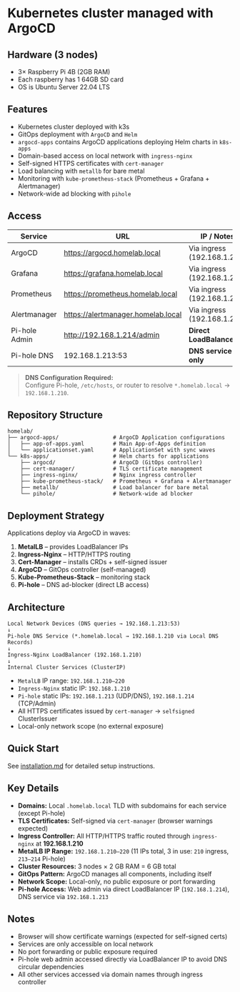 # Kubernetes cluster managed with ArgoCD

## Hardware (3 nodes)
- 3× Raspberry Pi 4B (2GB RAM)
- Each raspberry has 1 64GB SD card
- OS is Ubuntu Server 22.04 LTS

## Features
- Kubernetes cluster deployed with k3s
- GitOps deployment with `ArgoCD` and `Helm`
- `argocd-apps` contains ArgoCD applications deploying Helm charts in `k8s-apps`
- Domain-based access on local network with `ingress-nginx`
- Self-signed HTTPS certificates with `cert-manager`
- Load balancing with `metallb` for bare metal
- Monitoring with `kube-prometheus-stack` (Prometheus + Grafana + Alertmanager)
- Network-wide ad blocking with `pihole`

## Access

| Service | URL | IP / Notes |
|----------|-----|------------|
| ArgoCD | https://argocd.homelab.local | Via ingress (192.168.1.210) |
| Grafana | https://grafana.homelab.local | Via ingress (192.168.1.210) |
| Prometheus | https://prometheus.homelab.local | Via ingress (192.168.1.210) |
| Alertmanager | https://alertmanager.homelab.local | Via ingress (192.168.1.210) |
| Pi-hole Admin	| http://192.168.1.214/admin | **Direct LoadBalancer** |
| Pi-hole DNS | 192.168.1.213:53 | **DNS service only** |

> **DNS Configuration Required:**  
> Configure Pi-hole, `/etc/hosts`, or router to resolve `*.homelab.local` → `192.168.1.210`.

## Repository Structure

```
homelab/
├── argocd-apps/                 # ArgoCD Application configurations
│   ├── app-of-apps.yaml         # Main App-of-Apps definition
│   └── applicationset.yaml      # ApplicationSet with sync waves
└── k8s-apps/                    # Helm charts for applications
    ├── argocd/                  # ArgoCD (GitOps controller)
    ├── cert-manager/            # TLS certificate management
    ├── ingress-nginx/           # Nginx ingress controller
    ├── kube-prometheus-stack/   # Prometheus + Grafana + Alertmanager
    ├── metallb/                 # Load balancer for bare metal
    └── pihole/                  # Network-wide ad blocker
```

## Deployment Strategy

Applications deploy via ArgoCD in waves:
1. **MetalLB** – provides LoadBalancer IPs  
2. **Ingress-Nginx** – HTTP/HTTPS routing  
3. **Cert-Manager** – installs CRDs + self-signed issuer  
4. **ArgoCD** – GitOps controller (self-managed)  
5. **Kube-Prometheus-Stack** – monitoring stack  
6. **Pi-hole** – DNS ad-blocker (direct LB access)

## Architecture

```
Local Network Devices (DNS queries → 192.168.1.213:53)
↓
Pi-hole DNS Service (*.homelab.local → 192.168.1.210 via Local DNS Records)
↓
Ingress-Nginx LoadBalancer (192.168.1.210)
↓
Internal Cluster Services (ClusterIP)
```

- `MetalLB` IP range: `192.168.1.210–220`
- `Ingress-Nginx` static IP: `192.168.1.210`
- `Pi-hole` static IPs: `192.168.1.213` (UDP/DNS), `192.168.1.214` (TCP/Admin)
- All HTTPS certificates issued by `cert-manager` → `selfsigned` ClusterIssuer
- Local-only network scope (no external exposure)

## Quick Start

See [installation.md](installation.md) for detailed setup instructions.

## Key Details

* **Domains:** Local `.homelab.local` TLD with subdomains for each service (except Pi-hole)
* **TLS Certificates:** Self-signed via `cert-manager` (browser warnings expected)
* **Ingress Controller:** All HTTP/HTTPS traffic routed through `ingress-nginx` at **192.168.1.210**
* **MetalLB IP Range:** `192.168.1.210–220` (11 IPs total, 3 in use: `210` ingress, `213–214` Pi-hole)
* **Cluster Resources:** 3 nodes × 2 GB RAM = 6 GB total
* **GitOps Pattern:** ArgoCD manages all components, including itself
* **Network Scope:** Local-only, no public exposure or port forwarding
* **Pi-hole Access:** Web admin via direct LoadBalancer IP (`192.168.1.214`), DNS service via `192.168.1.213`

## Notes

- Browser will show certificate warnings (expected for self-signed certs)
- Services are only accessible on local network
- No port forwarding or public exposure required
- Pi-hole web admin accessed directly via LoadBalancer IP to avoid DNS circular dependencies
- All other services accessed via domain names through ingress controller

